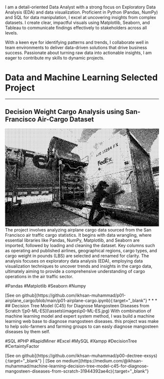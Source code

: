 I am a detail-oriented Data Analyst with a strong focus on Exploratory Data Analysis (EDA) and data visualization. Proficient in Python (Pandas, NumPy) and SQL for data manipulation, I excel at uncovering insights from complex datasets. I create clear, impactful visuals using Matplotlib, Seaborn, and Tableau to communicate findings effectively to stakeholders across all levels.

With a keen eye for identifying patterns and trends, I collaborate well in team environments to deliver data-driven solutions that drive business success. Passionate about turning raw data into actionable insights, I am eager to contribute my skills to dynamic projects.<br>

# Data and Machine Learning Selected Project
* * *
## Decision Weight Cargo Analysis using San-Francisco Air-Cargo Dataset
![p1-airplane_cargo](\assets\images\p01_airplane_cargo.png)
The project involves analyzing airplane cargo data sourced from the San Francisco air traffic cargo statistics. It begins with data wrangling, where essential libraries like Pandas, NumPy, Matplotlib, and Seaborn are imported, followed by loading and cleaning the dataset. Key columns such as operating and published airlines, geographical regions, cargo types, and cargo weight in pounds (LBS) are selected and renamed for clarity. The analysis focuses on exploratory data analysis (EDA), employing data visualization techniques to uncover trends and insights in the cargo data, ultimately aiming to provide a comprehensive understanding of cargo operations in the air traffic sector.
<br>
<p class="tag">#Pandas #Matplotlib #Seaborn #Numpy</p>
[See on github](https://github.com/ikhsan-muhammad/p01-airplane_cargo/blob/main/p01-airplane-cargo.ipynb){:target="_blank"}
* * *
## Decision Tree Model (C45) for Diagnose Mangosteen Diseases from Scratch
![p0-ML-ES](\assets\images\p0-ML-ES.jpg)
With combination of machine learning model and expert system method, I was build a machine learning web base to diagnose mangosteen diseases. this project was make to help solo-farmers and farming groups to can easly diagnose mangosteen diseases by them self.
<br>
<p class="tag">#SQL #PHP #RapidMiner #Excel #MySQL #Xampp #DecisionTree #CertaintyFactor</p>
[See on github](https://github.com/ikhsan-muhammad/p00-dectree-exsys){:target="_blank"} | [See on medium](https://medium.com/@ikhsan-muhammad/machine-learning-decision-tree-model-c45-for-diagnose-mangosteen-diseases-from-scratch-31944392ae4c){:target="_blank"}